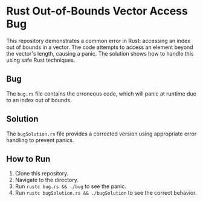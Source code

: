 # Rust Out-of-Bounds Vector Access Bug
This repository demonstrates a common error in Rust: accessing an index out of bounds in a vector.  The code attempts to access an element beyond the vector's length, causing a panic.  The solution shows how to handle this using safe Rust techniques.

## Bug
The `bug.rs` file contains the erroneous code, which will panic at runtime due to an index out of bounds.

## Solution
The `bugSolution.rs` file provides a corrected version using appropriate error handling to prevent panics.

## How to Run
1. Clone this repository.
2. Navigate to the directory.
3. Run `rustc bug.rs && ./bug` to see the panic.
4. Run `rustc bugSolution.rs && ./bugSolution` to see the correct behavior.
